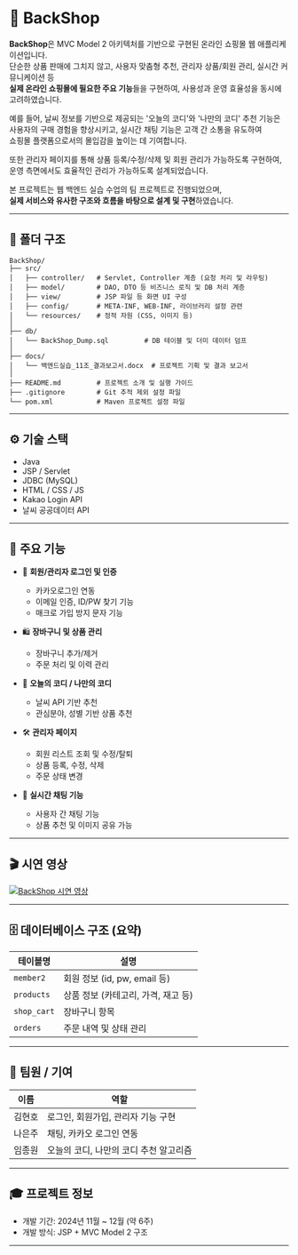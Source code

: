 # 🛒 BackShop

**BackShop**은 MVC Model 2 아키텍처를 기반으로 구현된 온라인 쇼핑몰 웹 애플리케이션입니다.  
단순한 상품 판매에 그치지 않고, 사용자 맞춤형 추천, 관리자 상품/회원 관리, 실시간 커뮤니케이션 등  
**실제 온라인 쇼핑몰에 필요한 주요 기능**들을 구현하여, 사용성과 운영 효율성을 동시에 고려하였습니다.

예를 들어, 날씨 정보를 기반으로 제공되는 '오늘의 코디'와 '나만의 코디' 추천 기능은  
사용자의 구매 경험을 향상시키고, 실시간 채팅 기능은 고객 간 소통을 유도하여  
쇼핑몰 플랫폼으로서의 몰입감을 높이는 데 기여합니다.

또한 관리자 페이지를 통해 상품 등록/수정/삭제 및 회원 관리가 가능하도록 구현하여,  
운영 측면에서도 효율적인 관리가 가능하도록 설계되었습니다.

본 프로젝트는 웹 백엔드 실습 수업의 팀 프로젝트로 진행되었으며,  
**실제 서비스와 유사한 구조와 흐름을 바탕으로 설계 및 구현**하였습니다.


---

## 📁 폴더 구조

```
BackShop/
├── src/
│   ├── controller/   # Servlet, Controller 계층 (요청 처리 및 라우팅)
│   ├── model/        # DAO, DTO 등 비즈니스 로직 및 DB 처리 계층
│   ├── view/         # JSP 파일 등 화면 UI 구성
│   ├── config/       # META-INF, WEB-INF, 라이브러리 설정 관련
│   └── resources/    # 정적 자원 (CSS, 이미지 등)
│
├── db/
│   └── BackShop_Dump.sql         # DB 테이블 및 더미 데이터 덤프
│
├── docs/
│   └── 백엔드실습_11조_결과보고서.docx  # 프로젝트 기획 및 결과 보고서
│
├── README.md         # 프로젝트 소개 및 실행 가이드
├── .gitignore        # Git 추적 제외 설정 파일
└── pom.xml           # Maven 프로젝트 설정 파일
```

---

## ⚙️ 기술 스택

- Java
- JSP / Servlet
- JDBC (MySQL)
- HTML / CSS / JS
- Kakao Login API
- 날씨 공공데이터 API

---

## 📌 주요 기능

- 🧾 **회원/관리자 로그인 및 인증**
  - 카카오로그인 연동
  - 이메일 인증, ID/PW 찾기 기능
  - 매크로 가입 방지 문자 기능

- 🛍️ **장바구니 및 상품 관리**
  - 장바구니 추가/제거
  - 주문 처리 및 이력 관리

- 👕 **오늘의 코디 / 나만의 코디**
  - 날씨 API 기반 추천
  - 관심분야, 성별 기반 상품 추천

- 🛠️ **관리자 페이지**
  - 회원 리스트 조회 및 수정/탈퇴
  - 상품 등록, 수정, 삭제
  - 주문 상태 변경

- 💬 **실시간 채팅 기능**
  - 사용자 간 채팅 기능
  - 상품 추천 및 이미지 공유 가능

---

## 🎬 시연 영상

[![BackShop 시연 영상](https://img.youtube.com/vi/QNnIRpblNKk/0.jpg)](https://www.youtube.com/watch?v=QNnIRpblNKk)

---

## 🗄️ 데이터베이스 구조 (요약)

| 테이블명     | 설명                     |
|--------------|--------------------------|
| `member2`    | 회원 정보 (id, pw, email 등) |
| `products`   | 상품 정보 (카테고리, 가격, 재고 등) |
| `shop_cart`  | 장바구니 항목             |
| `orders`     | 주문 내역 및 상태 관리     |

---

## 👤 팀원 / 기여

| 이름     | 역할                          |
|----------|-------------------------------|
| 김현호   | 로그인, 회원가입, 관리자 기능 구현 |
| 나은주   | 채팅, 카카오 로그인 연동 |
| 임종원   | 오늘의 코디, 나만의 코디 추천 알고리즘 |

---

## 🎓 프로젝트 정보

- 개발 기간: 2024년 11월 ~ 12월 (약 6주)
- 개발 방식: JSP + MVC Model 2 구조

---
